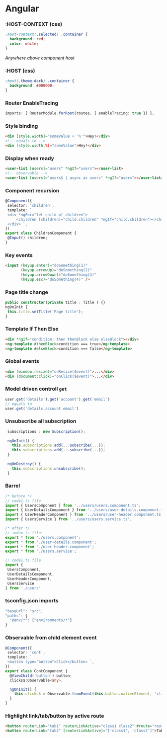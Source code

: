 # Angular

### :HOST-CONTEXT (css)
```css
:host-context(.selected) .container {
  background: red; 
  color: white;
}
```
_Anywhere above component host_

### :HOST (css)
```css
:host(.theme-dark) .container {
  background: #000000;
}
```

### Router EnableTracing
```TypeScript
imports: [ RouterModule.forRoot(routes, { enableTracing: true }) ],
```

### Style binding
```html
<div [style.width]="someValue + '%'">Hey!</div>
<!-- equals to -->
<div [style.width.%]="someValue">Hey!</div>
```

### Display when ready
```html
<user-list [users]="users" *ngIf="users"></user-list>
<!-- observable -->
<user-list [users]="users$ | async as users" *ngIf="users"></user-list>
```

### Component recursion
```TypeScript
@Component({
 selector: 'children',
 template: `
 <div *ngFor="let child of children">
     <children [children]="child.children" *ngIf="child.children"></children>
 </div> `,
})
export class ChildrenComponent {
 @Input() children;
}
```

### Key events
```html
<input (keyup.enter)="doSomething(1)"
       (keyup.arrowUp)="doSomething(2)"
       (keyup.arrowDown)="doSomething(3)"
       (keyup.esc)="doSomething(4)" />
```

### Page title change
```TypeScript
public constructor(private title : Title ) {}
ngOnInit {
 this.title.setTitle('Page title');
}
```

### Template If Then Else
```html
<div *ngIf="condition; then thenBlock else elseBlock"></div>
<ng-template #thenBlock>condition === true</ng-template>
<ng-template #elseBlock>condition === false</ng-template>
```

### Global events
```html
<div (window:resize)="onResize($event)">...</div>
<div (document:click)="onClick($event)">...</div>
```

### Model driven controll `get`
```TypeScript
user.get('details').get('account').get('email')
// equals to
user.get('details.account.email')
```

### Unsubscribe all subscription
```TypeScript
 subscriptions : new Subscription();
 
 ngOnInit() {
   this.subscriptions.add(...subscribe(...));
   this.subscriptions.add(...subscribe(...));
 }
 
 ngOnDestroy() {
   this.subscriptions.unsubscribe();
 }
 ```
 
 ### Barrel
```TypeScript
/* before */
// code1.ts file
import { UsersComponent } from '../users/users.component.ts';
import { UserDetailsComponent } from '../users/user-details.component.ts';
import { UserHeaderComponent } from '../users/user-header.component.ts';
import { UsersService } from '../users/users.service.ts';

/* after */
// index.ts file:
export * from './users.component';
export * from './user-details.component';
export * from './user-header.component';
export * from './users.service';

// code1.ts file
import {
 UsersComponent,
 UserDetailsComponent,
 UserHeaderComponent,
 UsersService
} from './users'
```

### tsconfig.json imports
```javascript
"baseUrl": "src",
"paths": {
  "@env/*": ["environments/*"]
}
```

### Observable from child element event
```TypeScript
@Component({
 selector: 'cont',
 template: `
 <button type="button">Click</button> `,
})
export class ContComponent {
  @ViewChild('button') button;
  clicks$:Observable<any>;

  ngOnInit() {
    this.clicks$ = Observable.fromEvent(this.button.nativeElement, 'click');
  }
}
```

### Highlight link/tab/button by active route
```html
<button routerLink="tab1" routerLinkActive="class1 class2" #route="routerLinkActive">Tab1<span *ngIf="route.isActive"> *</span></button>
<button routerLink="tab2" [routerLinkActive]="['class1', 'class2']">Tab2</button>
```
